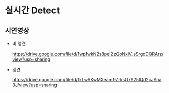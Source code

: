 # 실시간 Detect


## 시연영상
* 비 맹견

  https://drive.google.com/file/d/1wp1wkN2s8pel2zQoNxlV_sSrgqDQRArz/view?usp=sharing

* 맹견

  https://drive.google.com/file/d/1kLwAKwMXeam9ZrksO7S25IQd2cJSna3J/view?usp=sharing

